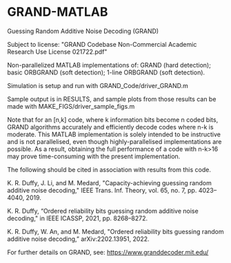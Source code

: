 # GRAND-MATLAB

Guessing Random Additive Noise Decoding (GRAND)

Subject to license:
"GRAND Codebase Non-Commercial Academic Research Use License 021722.pdf"

Non-parallelized MATLAB implementations of: GRAND (hard detection); basic ORBGRAND (soft detection); 1-line ORBGRAND (soft detection).

Simulation is setup and run with GRAND_Code/driver_GRAND.m

Sample output is in RESULTS, and sample plots from those results can be made with MAKE_FIGS/driver_sample_figs.m

Note that for an [n,k] code, where k information bits become n coded bits,
GRAND algorithms accurately and efficiently decode codes where n-k
is moderate. This MATLAB implementation is solely intended to be
instructive and is not parallelised, even though highly-parallelised implementations are possible.
As a result, obtaining the full performance of a code with n-k>16 may prove
time-consuming with the present implementation.

The following should be cited in association with results from this code.

K. R. Duffy, J. Li, and M. Medard, "Capacity-achieving guessing random 
additive noise decoding," IEEE Trans. Inf. Theory, vol. 65, no. 7, pp. 
4023–4040, 2019.

K. R. Duffy, “Ordered reliability bits guessing random additive noise 
decoding," in IEEE ICASSP, 2021, pp. 8268–8272. 

K. R. Duffy, W. An, and M. Medard, "Ordered reliability bits guessing 
random additive noise decoding,” arXiv:2202.13951, 2022.

For further details on GRAND, see: https://www.granddecoder.mit.edu/
